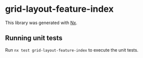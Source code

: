 # grid-layout-feature-index

This library was generated with [Nx](https://nx.dev).

## Running unit tests

Run `nx test grid-layout-feature-index` to execute the unit tests.
